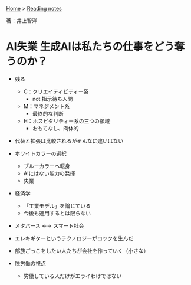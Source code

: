 <style>section h1 { color: #069; }</style>

[Home](/) > [Reading notes](/reading_notes/)

著：井上智洋

AI失業 生成AIは私たちの仕事をどう奪うのか？
===

* 残る
	* C：クリエイティビティー系
		* not 指示待ち人間
	* M：マネジメント系
		* 最終的な判断
	* H：ホスピタリティー系の三つの領域
		* おもてなし、肉体的

* 代替と拡張は比較されるがそんなに違いはない

* ホワイトカラーの選択
	* ブルーカラーへ転身
	* AIにはない能力の発揮
	* 失業

* 経済学
	* 「工業モデル」を論じている
	* 今後も通用するとは限らない

* メタバース ←→ スマート社会

* エレキギターというテクノロジーがロックを生んだ

* 部族ごっこをしたい人たちが会社を作っていく（小さな）

* 脱労働の視点
	* 労働している人だけがエライわけではない
